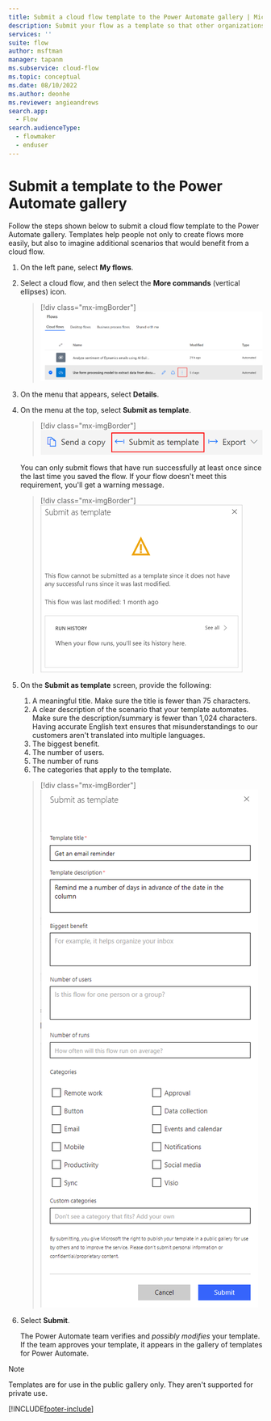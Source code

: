 ```yaml
---
title: Submit a cloud flow template to the Power Automate gallery | Microsoft Docs
description: Submit your flow as a template so that other organizations can find it in the template gallery and use the flow that you created.
services: ''
suite: flow
author: msftman
manager: tapanm
ms.subservice: cloud-flow
ms.topic: conceptual
ms.date: 08/10/2022
ms.author: deonhe
ms.reviewer: angieandrews
search.app: 
  - Flow
search.audienceType: 
  - flowmaker
  - enduser
---
```


# Submit a template to the Power Automate gallery

Follow the steps shown below to submit a cloud flow template to the Power Automate gallery. Templates help people not only to create flows more easily, but also to imagine additional scenarios that would benefit from a cloud flow.

1. On the left pane, select **My flows**.

1. Select a cloud flow, and then select the **More commands** (vertical ellipses) icon.

    >[!div class="mx-imgBorder"]
    >![Screenshot of the More commands icon.](./media/publish-a-template/ellipsis-button.png "More commands icon")

1. On the menu that appears, select **Details**.

1. On the menu at the top, select **Submit as template**.

    >[!div class="mx-imgBorder"]
    >![Screenshot of the Submit as template menu option.](./media/publish-a-template/context-menu.png "Submit as template menu option")

   You can only submit flows that have run successfully at least once since the last time you saved the flow. If your flow doesn't meet this requirement, you'll get a warning message.

    >[!div class="mx-imgBorder"]
    >![Screenshot showing warning message of no successful runs.](./media/publish-a-template/need-successful-run-warning.png "Warning message of no successful runs")

1. On the **Submit as template** screen, provide the following:
    1. A meaningful title. Make sure the title is fewer than 75 characters.
    1. A clear description of the scenario that your template automates. Make sure the description/summary is fewer than 1,024 characters. Having accurate English text ensures that misunderstandings to our customers aren't translated into multiple languages.
    1. The biggest benefit.
    1. The number of users.
    1. The number of runs
    1. The categories that apply to the template.

    >[!div class="mx-imgBorder"]
    >![Screenshot of template options.](./media/publish-a-template/template-options.png "Template options")

1. Select **Submit**.

     The Power Automate team verifies and *possibly modifies* your template. If the team approves your template, it appears in the gallery of templates for Power Automate.

>[!NOTE]
>Templates are for use in the public gallery only. They aren't supported for private use.

[!INCLUDE[footer-include](includes/footer-banner.md)]
